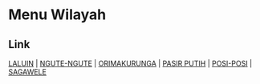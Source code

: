 # Menu Wilayah

## Link

[LALUIN](https://github.com/gigit-pemilu/pemilu-2024-82-maluku-utara/tree/main/pileg-dpr/hitung-suara/sub/82-maluku-utara/sub/04-halmahera-selatan/sub/12-kayoa-selatan/sub/2002-laluin)
 | 
[NGUTE-NGUTE](https://github.com/gigit-pemilu/pemilu-2024-82-maluku-utara/tree/main/pileg-dpr/hitung-suara/sub/82-maluku-utara/sub/04-halmahera-selatan/sub/12-kayoa-selatan/sub/2001-ngute-ngute)
 | 
[ORIMAKURUNGA](https://github.com/gigit-pemilu/pemilu-2024-82-maluku-utara/tree/main/pileg-dpr/hitung-suara/sub/82-maluku-utara/sub/04-halmahera-selatan/sub/12-kayoa-selatan/sub/2005-orimakurunga)
 | 
[PASIR PUTIH](https://github.com/gigit-pemilu/pemilu-2024-82-maluku-utara/tree/main/pileg-dpr/hitung-suara/sub/82-maluku-utara/sub/04-halmahera-selatan/sub/12-kayoa-selatan/sub/2006-pasir-putih)
 | 
[POSI-POSI](https://github.com/gigit-pemilu/pemilu-2024-82-maluku-utara/tree/main/pileg-dpr/hitung-suara/sub/82-maluku-utara/sub/04-halmahera-selatan/sub/12-kayoa-selatan/sub/2003-posi-posi)
 | 
[SAGAWELE](https://github.com/gigit-pemilu/pemilu-2024-82-maluku-utara/tree/main/pileg-dpr/hitung-suara/sub/82-maluku-utara/sub/04-halmahera-selatan/sub/12-kayoa-selatan/sub/2004-sagawele)

